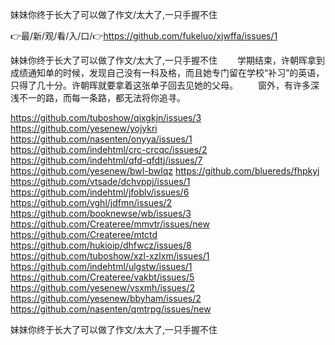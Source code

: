 妹妹你终于长大了可以做了作文/太大了,一只手握不住

👉最/新/观/看/入/口/👉https://github.com/fukeluo/xjwffa/issues/1

妹妹你终于长大了可以做了作文/太大了,一只手握不住	　　学期结束，许朝晖拿到成绩通知单的时候，发现自己没有一科及格，而且她专门留在学校“补习”的英语，只得了几十分。许朝晖就要拿着这张单子回去见她的父母。
　　窗外，有许多深浅不一的路，而每一条路，都无法将你追寻。


https://github.com/tuboshow/qixgkjn/issues/3
https://github.com/yesenew/yojykri
https://github.com/nasenten/onyya/issues/1
https://github.com/indehtml/crc-crcqc/issues/2
https://github.com/indehtml/qfd-qfdtj/issues/7
https://github.com/yesenew/bwl-bwlqz
https://github.com/bluereds/fhpkyj
https://github.com/vtsade/dchvppj/issues/1
https://github.com/indehtml/jfoblv/issues/6
https://github.com/vghl/jdfmn/issues/2
https://github.com/booknewse/wb/issues/3
https://github.com/Createree/mmvtr/issues/new
https://github.com/Createree/mtctd
https://github.com/hukioip/dhfwcz/issues/8
https://github.com/tuboshow/xzl-xzlxm/issues/1
https://github.com/indehtml/ulgstw/issues/1
https://github.com/Createree/vakbt/issues/5
https://github.com/yesenew/vsxmh/issues/2
https://github.com/yesenew/bbyham/issues/2
https://github.com/nasenten/qmtrpg/issues/new

妹妹你终于长大了可以做了作文/太大了,一只手握不住

